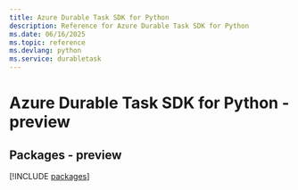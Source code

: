 ```yaml
---
title: Azure Durable Task SDK for Python
description: Reference for Azure Durable Task SDK for Python
ms.date: 06/16/2025
ms.topic: reference
ms.devlang: python
ms.service: durabletask
---
```

# Azure Durable Task SDK for Python - preview
## Packages - preview
[!INCLUDE [packages](durable-task-index.md)]